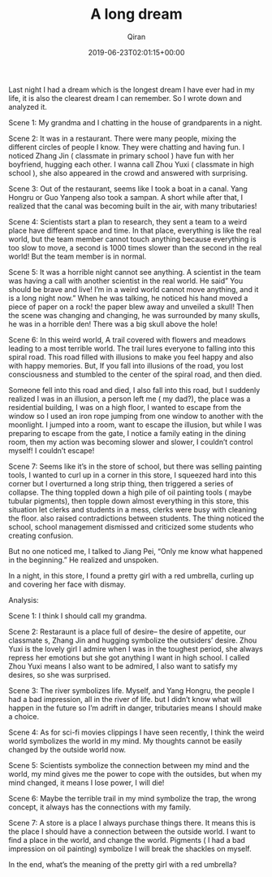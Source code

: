 ﻿---
title: A long dream
author: Qiran
type: post
date: 2019-06-23T02:01:15+00:00
draft: true
private: true
aliases: ["/big-dream/"]
categories:
  - Dream
  - Journal
  - Relatives
  - Student

---
Last night I had a dream which is the longest dream I have ever had in my life, it is also the clearest dream I can remember. So I wrote down and analyzed it.

Scene 1: My grandma and I chatting in the house of grandparents in a night.

Scene 2: It was in a restaurant. There were many people, mixing the different circles of people I know. They were chatting and having fun. I noticed Zhang Jin ( classmate in primary school ) have fun with her boyfriend, hugging each other. I wanna call Zhou Yuxi ( classmate in high school ), she also appeared in the crowd and answered with surprising.

Scene 3: Out of the restaurant, seems like I took a boat in a canal. Yang Hongru or Guo Yanpeng also took a sampan. A short while after that, I realized that the canal was becoming built in the air, with many tributaries!

Scene 4: Scientists start a plan to research, they sent a team to a weird place have different space and time. In that place, everything is like the real world, but the team member cannot touch anything because everything is too slow to move, a second is 1000 times slower than the second in the real world! But the team member is in normal.

Scene 5: It was a horrible night cannot see anything. A scientist in the team was having a call with another scientist in the real world. He said&#8221; You should be brave and live! I&#8217;m in a weird world cannot move anything, and it is a long night now.&#8221; When he was talking, he noticed his hand moved a piece of paper on a rock! the paper blew away and unveiled a skull! Then the scene was changing and changing, he was surrounded by many skulls, he was in a horrible den! There was a big skull above the hole!

Scene 6: In this weird world, A trail covered with flowers and meadows leading to a most terrible world. The trail lures everyone to falling into this spiral road. This road filled with illusions to make you feel happy and also with happy memories. But, If you fall into illusions of the road, you lost consciousness and stumbled to the center of the spiral road, and then died.

Someone fell into this road and died, I also fall into this road, but I suddenly realized I was in an illusion, a person left me ( my dad?), the place was a residential building, I was on a high floor, I wanted to escape from the window so I used an iron rope jumping from one window to another with the moonlight. I jumped into a room, want to escape the illusion, but while I was preparing to escape from the gate, I notice a family eating in the dining room, then my action was becoming slower and slower, I couldn&#8217;t control myself! I couldn&#8217;t escape!

Scene 7: Seems like it&#8217;s in the store of school, but there was selling painting tools, I wanted to curl up in a corner in this store, I squeezed hard into this corner but I overturned a long strip thing, then triggered a series of collapse. The thing toppled down a high pile of oil painting tools ( maybe tubular pigments), then topple down almost everything in this store, this situation let clerks and students in a mess, clerks were busy with cleaning the floor. also raised contradictions between students. The thing noticed the school, school management dismissed and criticized some students who creating confusion.

But no one noticed me, I talked to Jiang Pei, &#8220;Only me know what happened in the beginning.&#8221; He realized and unspoken.

In a night, in this store, I found a pretty girl with a red umbrella, curling up and covering her face with dismay.

Analysis:

Scene 1: I think I should call my grandma.

Scene 2: Restaraunt is a place full of desire&#8211; the desire of appetite, our classmate s, Zhang Jin and hugging symbolize the outsiders&#8217; desire. Zhou Yuxi is the lovely girl I admire when I was in the toughest period, she always repress her emotions but she got anything I want in high school. I called Zhou Yuxi means I also want to be admired, I also want to satisfy my desires, so she was surprised.

Scene 3: The river symbolizes life. Myself, and Yang Hongru, the people I had a bad impression, all in the river of life. but I didn&#8217;t know what will happen in the future so I&#8217;m adrift in danger, tributaries means I should make a choice.

Scene 4: As for sci-fi movies clippings I have seen recently, I think the weird world symbolizes the world in my mind. My thoughts cannot be easily changed by the outside world now.

Scene 5: Scientists symbolize the connection between my mind and the world, my mind gives me the power to cope with the outsides, but when my mind changed, it means I lose power, I will die!

Scene 6: Maybe the terrible trail in my mind symbolize the trap, the wrong concept, it always has the connections with my family.

Scene 7: A store is a place I always purchase things there. It means this is the place I should have a connection between the outside world. I want to find a place in the world, and change the world. Pigments ( I had a bad impression on oil painting) symbolize I will break the shackles on myself.

In the end, what&#8217;s the meaning of the pretty girl with a red umbrella?
